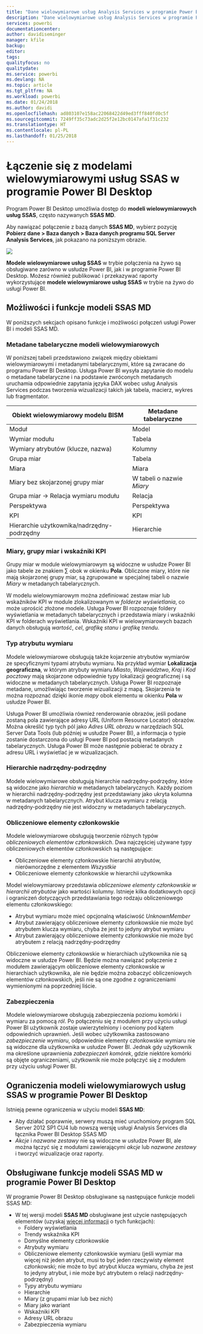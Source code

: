```yaml
---
title: "Dane wielowymiarowe usług Analysis Services w programie Power BI Desktop"
description: "Dane wielowymiarowe usług Analysis Services w programie Power BI Desktop"
services: powerbi
documentationcenter: 
author: davidiseminger
manager: kfile
backup: 
editor: 
tags: 
qualityfocus: no
qualitydate: 
ms.service: powerbi
ms.devlang: NA
ms.topic: article
ms.tgt_pltfrm: NA
ms.workload: powerbi
ms.date: 01/24/2018
ms.author: davidi
ms.openlocfilehash: ad803107e158ac22068422d49ed3fff840fd0c5f
ms.sourcegitcommit: 7249ff35c73adc2d25f2e12bc0147afa1f31c232
ms.translationtype: HT
ms.contentlocale: pl-PL
ms.lasthandoff: 01/25/2018
---
```

# <a name="connect-to-ssas-multidimensional-models-in-power-bi-desktop"></a>Łączenie się z modelami wielowymiarowymi usług SSAS w programie Power BI Desktop
Program Power BI Desktop umożliwia dostęp do **modeli wielowymiarowych usług SSAS**, często nazywanych **SSAS MD**.

Aby nawiązać połączenie z bazą danych **SSAS MD**, wybierz pozycję **Pobierz dane &gt; Baza danych &gt; Baza danych programu SQL Server Analysis Services**, jak pokazano na poniższym obrazie.

![](media/desktop-ssas-multidimensional/ssas-multidimensional-2.png)

**Modele wielowymiarowe usług SSAS** w trybie połączenia na żywo są obsługiwane zarówno w usłudze Power BI, jak i w programie Power BI Desktop. Możesz również publikować i przekazywać raporty wykorzystujące **modele wielowymiarowe usług SSAS** w trybie na żywo do usługi Power BI.

## <a name="capabilities-and-features-of-ssas-md"></a>Możliwości i funkcje modeli SSAS MD
W poniższych sekcjach opisano funkcje i możliwości połączeń usługi Power BI i modeli SSAS MD.

### <a name="tabular-metadata-of-multidimensional-models"></a>Metadane tabelaryczne modeli wielowymiarowych
W poniższej tabeli przedstawiono związek między obiektami wielowymiarowymi i metadanymi tabelarycznymi, które są zwracane do programu Power BI Desktop. Usługa Power BI wysyła zapytanie do modelu o metadane tabelaryczne i na podstawie zwróconych metadanych uruchamia odpowiednie zapytania języka DAX wobec usług Analysis Services podczas tworzenia wizualizacji takich jak tabela, macierz, wykres lub fragmentator.

| Obiekt wielowymiarowy modelu BISM | Metadane tabelaryczne |
| --- | --- |
| Moduł |Model |
| Wymiar modułu |Tabela |
| Wymiary atrybutów (klucze, nazwa) |Kolumny |
| Grupa miar |Tabela |
| Miara |Miara |
| Miary bez skojarzonej grupy miar |W tabeli o nazwie *Miary* |
| Grupa miar -> Relacja wymiaru modułu |Relacja |
| Perspektywa |Perspektywa |
| KPI |KPI |
| Hierarchie użytkownika/nadrzędny-podrzędny |Hierarchie |

### <a name="measures-measure-groups-and-kpis"></a>Miary, grupy miar i wskaźniki KPI
Grupy miar w module wielowymiarowym są widoczne w usłudze Power BI jako tabele ze znakiem ∑ obok w okienku **Pola**. Obliczone miary, które nie mają skojarzonej grupy miar, są zgrupowane w specjalnej tabeli o nazwie *Miary* w metadanych tabelarycznych.

W modelu wielowymiarowym można zdefiniować zestaw miar lub wskaźników KPI w module zlokalizowanym w *folderze wyświetlania*, co może uprościć złożone modele. Usługa Power BI rozpoznaje foldery wyświetlania w metadanych tabelarycznych i przedstawia miary i wskaźniki KPI w folderach wyświetlania. Wskaźniki KPI w wielowymiarowych bazach danych obsługują *wartość*, *cel*, *grafikę stanu* i *grafikę trendu*.

### <a name="dimension-attribute-type"></a>Typ atrybutu wymiaru
Modele wielowymiarowe obsługują także kojarzenie atrybutów wymiarów ze specyficznymi typami atrybutu wymiaru. Na przykład wymiar **Lokalizacja geograficzna**, w którym atrybuty wymiaru *Miasto*, *Województwo*, *Kraj* i *Kod pocztowy* mają skojarzone odpowiednie typy lokalizacji geograficznej i są widoczne w metadanych tabelarycznych. Usługa Power BI rozpoznaje metadane, umożliwiając tworzenie wizualizacji z mapą. Skojarzenia te można rozpoznać dzięki ikonie *mapy* obok elementu w okienku **Pola** w usłudze Power BI.

Usługa Power BI umożliwia również renderowanie obrazów, jeśli podane zostaną pola zawierające adresy URL (Uniform Resource Locator) obrazów. Można określić typ tych pól jako *Adres URL obrazu* w narzędziach SQL Server Data Tools (lub później w usłudze Power BI), a informacja o typie zostanie dostarczona do usługi Power BI pod postacią metadanych tabelarycznych. Usługa Power BI może następnie pobierać te obrazy z adresu URL i wyświetlać je w wizualizacjach.

### <a name="parent-child-hierarchies"></a>Hierarchie nadrzędny-podrzędny
Modele wielowymiarowe obsługują hierarchie nadrzędny-podrzędny, które są widoczne jako *hierarchia* w metadanych tabelarycznych. Każdy poziom w hierarchii nadrzędny-podrzędny jest przedstawiany jako ukryta kolumna w metadanych tabelarycznych. Atrybut klucza wymiaru z relacją nadrzędny-podrzędny nie jest widoczny w metadanych tabelarycznych.

### <a name="dimension-calculated-members"></a>Obliczeniowe elementy członkowskie
Modele wielowymiarowe obsługują tworzenie różnych typów *obliczeniowych elementów członkowskich*. Dwa najczęściej używane typy obliczeniowych elementów członkowskich są następujące:

* Obliczeniowe elementy członkowskie hierarchii atrybutów, nierównorzędne z elementem *Wszystkie*
* Obliczeniowe elementy członkowskie w hierarchii użytkownika

Model wielowymiarowy przedstawia *obliczeniowe elementy członkowskie w hierarchii atrybutów* jako wartości kolumny. Istnieje kilka dodatkowych opcji i ograniczeń dotyczących przedstawiania tego rodzaju obliczeniowego elementu członkowskiego:

* Atrybut wymiaru może mieć opcjonalną właściwość *UnknownMember*
* Atrybut zawierający obliczeniowe elementy członkowskie nie może być atrybutem klucza wymiaru, chyba że jest to jedyny atrybut wymiaru
* Atrybut zawierający obliczeniowe elementy członkowskie nie może być atrybutem z relacją nadrzędny-podrzędny

Obliczeniowe elementy członkowskie w hierarchiach użytkownika nie są widoczne w usłudze Power BI. Będzie można nawiązać połączenie z modułem zawierającym obliczeniowe elementy członkowskie w hierarchiach użytkownika, ale nie będzie można zobaczyć obliczeniowych elementów członkowskich, jeśli nie są one zgodne z ograniczeniami wymienionymi na poprzedniej liście.

### <a name="security"></a>Zabezpieczenia
Modele wielowymiarowe obsługują zabezpieczenia poziomu komórki i wymiaru za pomocą *ról*. Po połączeniu się z modułem przy użyciu usługi Power BI użytkownik zostaje uwierzytelniony i oceniony pod kątem odpowiednich uprawnień. Jeśli wobec użytkownika zastosowano *zabezpieczenie wymiaru*, odpowiednie elementy członkowskie wymiaru nie są widoczne dla użytkownika w usłudze Power BI. Jednak gdy użytkownik ma określone uprawnienia *zabezpieczeń komórek*, gdzie niektóre komórki są objęte ograniczeniami, użytkownik nie może połączyć się z modułem przy użyciu usługi Power BI.

## <a name="limitations-of-ssas-multidimensional-models-in-power-bi-desktop"></a>Ograniczenia modeli wielowymiarowych usług SSAS w programie Power BI Desktop
Istnieją pewne ograniczenia w użyciu modeli **SSAS MD**:

* Aby działać poprawnie, serwery muszą mieć uruchomiony program SQL Server 2012 SP1 CU4 lub nowszą wersję usługi Analysis Services dla łącznika Power BI Desktop SSAS MD
* *Akcje* i *nazwane zestawy* nie są widoczne w usłudze Power BI, ale można łączyć się z modułami zawierającymi *akcje* lub *nazwane zestawy* i tworzyć wizualizacje oraz raporty.

## <a name="supported-features-of-ssas-md-in-power-bi-desktop"></a>Obsługiwane funkcje modeli SSAS MD w programie Power BI Desktop
W programie Power BI Desktop obsługiwane są następujące funkcje modeli SSAS MD:

* W tej wersji modeli **SSAS MD** obsługiwane jest użycie następujących elementów (uzyskaj [więcej informacji](https://msdn.microsoft.com/library/jj969574.aspx) o tych funkcjach):
  * Foldery wyświetlania
  * Trendy wskaźnika KPI
  * Domyślne elementy członkowskie
  * Atrybuty wymiaru
  * Obliczeniowe elementy członkowskie wymiaru (jeśli wymiar ma więcej niż jeden atrybut, musi to być jeden rzeczywisty element członkowski; nie może to być atrybut klucza wymiaru, chyba że jest to jedyny atrybut, i nie może być atrybutem o relacji nadrzędny-podrzędny)
  * Typy atrybutu wymiaru
  * Hierarchie
  * Miary (z grupami miar lub bez nich)
  * Miary jako wariant
  * Wskaźniki KPI
  * Adresy URL obrazu
  * Zabezpieczenia wymiaru

